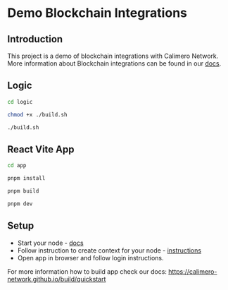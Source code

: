 # Demo Blockchain Integrations

## Introduction

This project is a demo of blockchain integrations with Calimero Network. More information about Blockchain integrations can be found in our [docs](https://calimero-network.github.io/core-concepts/blockchains-integration).

## Logic

```bash title="Terminal"
cd logic
```

```bash title="Terminal"
chmod +x ./build.sh
```

```bash title="Terminal"
./build.sh
```

## React Vite App

```bash title="Terminal"
cd app
```

```bash title="Terminal"
pnpm install
```

```bash title="Terminal"
pnpm build
```

```bash title="Terminal"
pnpm dev
```

## Setup

- Start your node - [docs](https://calimero-network.github.io/build/quickstart)
- Follow instruction to create context for your node - [instructions](https://calimero-network.github.io/tutorials/install-application/#create-new-context)
- Open app in browser and follow login instructions.

For more information how to build app check our docs:
https://calimero-network.github.io/build/quickstart
